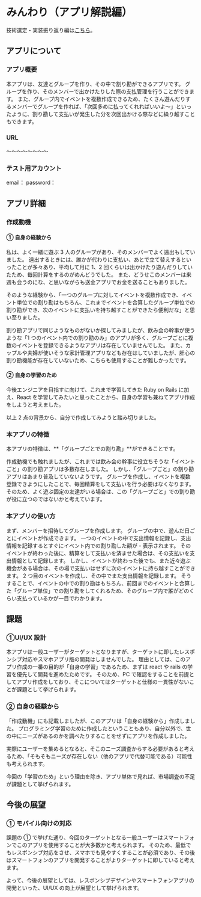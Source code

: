 # みんわり（アプリ解説編）

技術選定・実装振り返り編は[こちら](https://github.com/mizuki0201/minwari-backend)。

## アプリについて

### アプリ概要

本アプリは、友達とグループを作り、その中で割り勘ができるアプリです。
グループを作り、そのメンバーで出かけたりした際の支払管理を行うことができます。
また、グループ内でイベントを複数作成できるため、たくさん遊んだりするメンバーでグループを作れば、「次回多めに払ってくれればいいよ〜」といったように、割り勘して支払いが発生した分を次回出かける際などに繰り越すこともできます。

### URL

〜〜〜〜〜〜〜〜

### テスト用アカウント

email：
password：

## アプリ詳細

### 作成動機

#### ① 自身の経験から

私は、よく一緒に遊ぶ 3 人のグループがあり、そのメンバーでよく遠出もしていました。
遠出するときには、誰かが代わりに支払い、あとで立て替えするといったことが多々あり、平均して月に 1、2 回くらいは出かけたり遊んだりしていたため、毎回計算をするのがめんどうでした。
また、どうせこのメンバーは来週も会うのにな、と思いながらも送金アプリでお金を送ることもありました。

そのような経験から、「一つのグループに対してイベントを複数作成でき、イベント単位での割り勘はもちろん、これまでイベントを合算したグループ単位での割り勘ができ、次のイベントに支払いを持ち越すことができたら便利だな」と思い至りました。

割り勘アプリで同じようなものがないか探してみましたが、飲み会の幹事が使うような「1 つのイベント内での割り勘のみ」のアプリが多く、グループごとに複数のイベントを登録できるようなアプリは存在していませんでした。
また、カップルや夫婦が使いそうな家計管理アプリなども存在はしていましたが、肝心の割り勘機能が存在していないため、こちらも使用することが難しかったです。

#### ② 自身の学習のため

今後エンジニアを目指すに向けて、これまで学習してきた Ruby on Rails に加え、React を学習してみたいと思ったことから、自身の学習も兼ねてアプリ作成をしようと考えました。

以上 2 点の背景から、自分で作成してみようと踏み切りました。

### 本アプリの特徴

本アプリの特徴は、**「グループごとでの割り勘」**ができることです。

作成動機でも触れましたが、これまでは飲み会の幹事に役立ちそうな「イベントごと」の割り勘アプリは多数存在しました。
しかし、「グループごと」の割り勘アプリはあまり普及していないようです。
グループを作成し、イベントを複数登録できようにしたことで、毎回精算をして支払いを行う必要はなくなります。
そのため、よく遊ぶ固定の友達がいる場合は、この「グループごと」での割り勘が役に立つのではないかと考えています。

### 本アプリの使い方

まず、メンバーを招待してグループを作成します。
グループの中で、遊んだ日ごとにイベントが作成できます。
一つのイベントの中で支出情報を記録し、支出情報を記録するとすぐにイベント内での割り勘した額が・表示されます。
そのイベントが終わった後に、精算をして支払いを済ませた場合は、その支払いを支出情報として記録します。
しかし、イベントが終わった後でも、また近々遊ぶ機会がある場合は、その場で支払いはせずに次のイベントに持ち越すことができます。
2 つ目のイベントを作成し、その中でまた支出情報を記録します。
そうすることで、イベントの中での割り勘はもちろん、前回までのイベントと合算した「グループ単位」での割り勘をしてくれるため、そのグループ内で誰がどのくらい支払っているかが一目でわかります。

## 課題

### ①UI/UX 設計

本アプリは一般ユーザーがターゲットとなりますが、ターゲットに即したレスポンシブ対応やスマホアプリ版の開発はしませんでした。
理由としては、このアプリ作成の一番の目的が「自身の学習」であるため、まずは react や rails の学習を優先して開発を進めたためです。
そのため、PC で確認をすることを前提としてアプリ作成をしており、そこについてはターゲットと仕様の一貫性がないことが課題として挙げられます。

### ② 自身の経験から

「作成動機」にも記載しましたが、このアプリは「自身の経験から」作成しました。
プログラミング学習のために作成したということもあり、自分以外で、世の中にニーズがあるのかを調べたりすることをせずにアプリを作成しました。

実際にユーザーを集めるとなると、そこのニーズ調査からする必要があると考えるため、「そもそもニーズが存在しない（他のアプリで代替可能である）可能性も考えられます。

今回の「学習のため」という理由を除き、アプリ単体で見れば、市場調査の不足が課題として挙げられます。

## 今後の展望

### ① モバイル向けの対応

課題の ① で挙げた通り、今回のターゲットとなる一般ユーザーはスマートフォンでこのアプリを使用することが大多数かと考えられます。
そのため、最低でもレスポンシブ対応をさせ、スマホでも見やすくすることが必須であり、その後はスマートフォンのアプリを開発することがよりターゲットに即していると考えます。

よって、今後の展望としては、レスポンシブデザインやスマートフォンアプリの開発といった、UI/UX の向上が展望として挙げられます。
